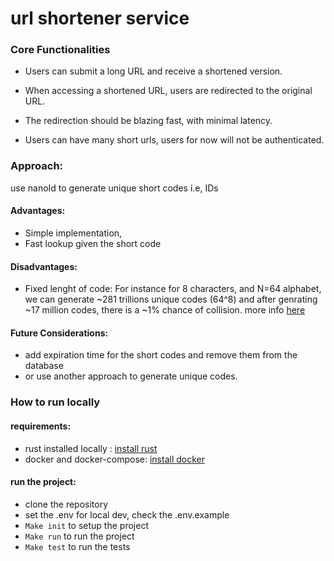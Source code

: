 # url shortener service

### Core Functionalities
- Users can submit a long URL and receive a shortened version.

- When accessing a shortened URL, users are redirected to the original URL.

- The redirection should be blazing fast, with minimal latency.

- Users can have many short urls, users for now will not be authenticated.

### Approach: 
use nanoId to generate unique short codes i.e, IDs 

#### Advantages:
- Simple implementation, 
- Fast lookup given the short code

#### Disadvantages:

- Fixed lenght of code: For instance for 8 characters, and N=64 alphabet, we can generate ~281 trillions unique codes (64^8) and after genrating ~17 million codes, there is a ~1% chance of collision. more info [here](https://zelark.github.io/nano-id-cc/)


#### Future Considerations:
- add expiration time for the short codes and remove them from the database
- or use another approach to generate unique codes.


### How to run locally
#### requirements: 
- rust installed locally : [install rust](https://www.rust-lang.org/tools/install)
- docker and docker-compose: [install docker](https://docs.docker.com/get-docker/)
#### run the project:
- clone the repository
- set the .env for local dev, check the .env.example 
- ```Make init``` to setup the project
- ```Make run``` to run the project
- ```Make test``` to run the tests

